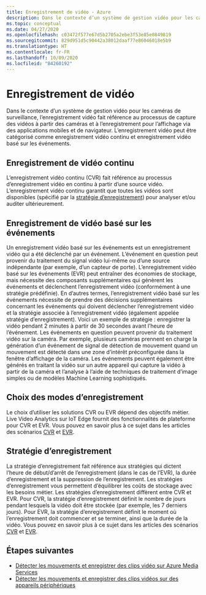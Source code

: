 ```yaml
---
title: Enregistrement de vidéo - Azure
description: Dans le contexte d’un système de gestion vidéo pour les caméras de surveillance, l’enregistrement vidéo fait référence au processus de capture des vidéos à partir des caméras et à l’enregistrement pour l’affichage via des applications mobiles et de navigateur. L’enregistrement vidéo peut être catégorisé comme enregistrement vidéo continu et enregistrement vidéo basé sur les événements.
ms.topic: conceptual
ms.date: 04/27/2020
ms.openlocfilehash: c03472f577e67d5b2705a2ebe3f53e85e0849819
ms.sourcegitcommit: 829d951d5c90442a38012daaf77e86046018e5b9
ms.translationtype: HT
ms.contentlocale: fr-FR
ms.lasthandoff: 10/09/2020
ms.locfileid: "84260192"
---
```

# <a name="video-recording"></a>Enregistrement de vidéo

Dans le contexte d’un système de gestion vidéo pour les caméras de surveillance, l’enregistrement vidéo fait référence au processus de capture des vidéos à partir des caméras et à l’enregistrement pour l’affichage via des applications mobiles et de navigateur. L’enregistrement vidéo peut être catégorisé comme enregistrement vidéo continu et enregistrement vidéo basé sur les événements. 

## <a name="continuous-video-recording"></a>Enregistrement de vidéo continu  

L’enregistrement vidéo continu (CVR) fait référence au processus d’enregistrement vidéo en continu à partir d’une source vidéo. L’enregistrement vidéo continu garantit que toutes les vidéos sont disponibles (spécifié par la [stratégie d’enregistrement](#recording-policy)) pour analyser et/ou auditer ultérieurement.

## <a name="event-based-video-recording"></a>Enregistrement de vidéo basé sur les événements  

Un enregistrement vidéo basé sur les événements est un enregistrement vidéo qui a été déclenché par un événement. L’événement en question peut provenir du traitement du signal vidéo lui-même ou d’une source indépendante (par exemple, d’un capteur de porte). L’enregistrement vidéo basé sur les événements (EVR) peut entraîner des économies de stockage, mais nécessite des composants supplémentaires qui génèrent les événements et déclenchent l’enregistrement vidéo (conformément à une stratégie prédéfinie). En d’autres termes, l’enregistrement vidéo basé sur les événements nécessite de prendre des décisions supplémentaires concernant les événements qui doivent déclencher l’enregistrement vidéo et la stratégie associée à l’enregistrement vidéo (également appelée stratégie d’enregistrement). Voici un exemple de stratégie : enregistrer la vidéo pendant 2 minutes à partir de 30 secondes avant l’heure de l’événement. Les événements en question peuvent provenir du traitement vidéo sur la caméra. Par exemple, plusieurs caméras prennent en charge la génération d’un événement de signal de détection de mouvement quand un mouvement est détecté dans une zone d’intérêt préconfigurée dans la fenêtre d’affichage de la caméra. Les événements peuvent également être générés en traitant la vidéo sur un autre appareil qui capture la vidéo à partir de la caméra et l’analyse à l’aide de techniques de traitement d’image simples ou de modèles Machine Learning sophistiqués. 

## <a name="choosing-recording-modes"></a>Choix des modes d’enregistrement  

Le choix d’utiliser les solutions CVR ou EVR dépend des objectifs métier. Live Video Analytics sur IoT Edge fournit des fonctionnalités de plateforme pour CVR et EVR. Vous pouvez en savoir plus à ce sujet dans les articles des scénarios [CVR](continuous-video-recording-concept.md) et [EVR](event-based-video-recording-concept.md).

## <a name="recording-policy"></a>Stratégie d’enregistrement  

La stratégie d’enregistrement fait référence aux stratégies qui dictent l’heure de début/d’arrêt de l’enregistrement (dans le cas de l’EVR), la durée d’enregistrement et la suppression de l’enregistrement. Les stratégies d’enregistrement vous permettent d’équilibrer les coûts de stockage avec les besoins métier. Les stratégies d’enregistrement diffèrent entre CVR et EVR. Pour CVR, la stratégie d’enregistrement définit le nombre de jours pendant lesquels la vidéo doit être stockée (par exemple, les 7 derniers jours). Pour EVR, la stratégie d’enregistrement définit le moment où l’enregistrement doit commencer et se terminer, ainsi que la durée de la vidéo. Vous pouvez en savoir plus à ce sujet dans les articles des scénarios [CVR](continuous-video-recording-concept.md) et [EVR](event-based-video-recording-concept.md).

## <a name="next-steps"></a>Étapes suivantes

* [Détecter les mouvements et enregistrer des clips vidéo sur Azure Media Services](detect-motion-record-video-clips-media-services-quickstart.md)
* [Détecter les mouvements et enregistrer des clips vidéos sur des appareils périphériques](detect-motion-record-video-clips-edge-devices-quickstart.md)

